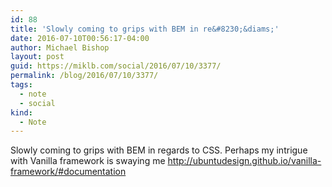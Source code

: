 ```yaml
---
id: 88
title: 'Slowly coming to grips with BEM in re&#8230;&diams;'
date: 2016-07-10T00:56:17-04:00
author: Michael Bishop
layout: post
guid: https://miklb.com/social/2016/07/10/3377/
permalink: /blog/2016/07/10/3377/
tags:
  - note
  - social
kind:
  - Note
---
```

<p>Slowly coming to grips with BEM in regards to CSS. Perhaps my intrigue with Vanilla framework is swaying me <a href="http://ubuntudesign.github.io/vanilla-framework/#documentation">http://ubuntudesign.github.io/vanilla-framework/#documentation</a></p>